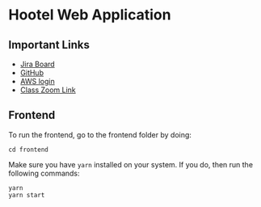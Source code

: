 # Hootel Web Application

## Important Links

- [Jira Board](https://noideasjsu.atlassian.net/jira/software/c/projects/HOT/boards/1)
- [GitHub](https://github.com/gopinathsjsu/team-project-noidea)
- [AWS login](https://568187732893.signin.aws.amazon.com/console)
- [Class Zoom Link](https://sjsu.zoom.us/j/88308650468?pwd=WG50SkZyWnJtVjNxTElraU5RR3dUQT09)

## Frontend

To run the frontend, go to the frontend folder by doing:

```
cd frontend
```

Make sure you have `yarn` installed on your system. If you do, then run the following commands:

```
yarn
yarn start
```
